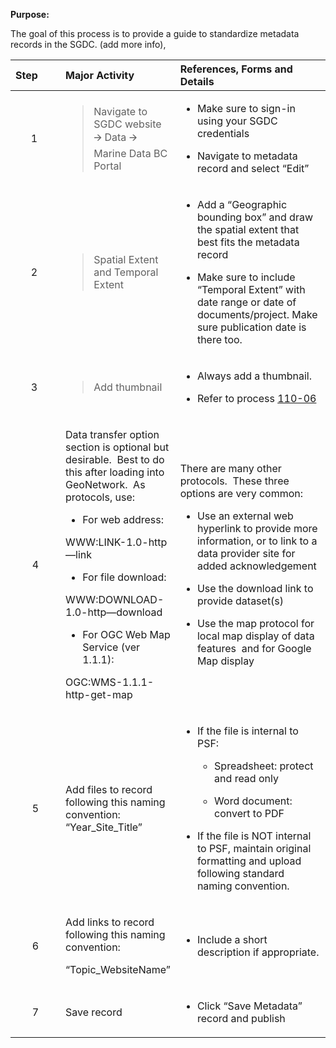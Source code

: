 **Purpose:**

The goal of this process is to provide a guide to standardize metadata records in the SGDC. (add more info),

<table style="width:100%;">
<colgroup>
<col style="width: 17%" />
<col style="width: 31%" />
<col style="width: 50%" />
</colgroup>
<thead>
<tr>
<th style="text-align: left;"><strong>Step</strong> </th>
<th style="text-align: left;"><strong>Major Activity</strong> </th>
<th style="text-align: left;"><strong>References, Forms and Details</strong> </th>
</tr>
</thead>
<tbody>
<tr>
<td style="text-align: center;">1 </td>
<td><blockquote>
<p>Navigate to SGDC website 🡪 Data 🡪 Marine Data BC Portal</p>
</blockquote></td>
<td><ul>
<li><p>Make sure to sign-in using your SGDC credentials</p></li>
<li><p>Navigate to metadata record and select “Edit”</p></li>
</ul></td>
</tr>
<tr>
<td style="text-align: center;">2 </td>
<td><blockquote>
<p>Spatial Extent and Temporal Extent</p>
</blockquote></td>
<td><ul>
<li><p>Add a “Geographic bounding box” and draw the spatial extent that best fits the metadata record</p></li>
<li><p>Make sure to include “Temporal Extent” with date range or date of documents/project. Make sure publication date is there too.</p></li>
</ul></td>
</tr>
<tr>
<td style="text-align: center;">3 </td>
<td><blockquote>
<p>Add thumbnail</p>
</blockquote></td>
<td><ul>
<li><p>Always add a thumbnail.</p></li>
<li><p>Refer to process <a href="https://pacificsalmonfoundation-my.sharepoint.com/:w:/g/personal/psalinasruiz_psf_ca/EQdIk9uxw4dLhZiYUZNMFgkBGcktBKNOGNw0tCPr_BFmhg?e=ejQTBF">110-06</a></p></li>
</ul></td>
</tr>
<tr>
<td style="text-align: center;">4</td>
<td><p>Data transfer option section is optional but desirable.  Best to do this after loading into GeoNetwork.  As protocols, use: </p>
<ul>
<li><p>For web address:</p></li>
</ul>
<p>WWW:LINK-1.0-http—link  </p>
<ul>
<li><p>For file download:</p></li>
</ul>
<p>WWW:DOWNLOAD-1.0-http—download </p>
<ul>
<li><p>For OGC Web Map Service (ver 1.1.1):</p></li>
</ul>
<p>OGC:WMS-1.1.1-http-get-map </p></td>
<td><p>There are many other protocols.  These three options are very common: </p>
<ul>
<li><p>Use an external web hyperlink to provide more information, or to link to a data provider site for added acknowledgement </p></li>
<li><p>Use the download link to provide dataset(s) </p></li>
<li><p>Use the map protocol for local map display of data features  and for Google Map display </p></li>
</ul></td>
</tr>
<tr>
<td style="text-align: center;">5</td>
<td>Add files to record following this naming convention: “Year_Site_Title”</td>
<td><ul>
<li><p>If the file is internal to PSF:</p>
<ul>
<li><p>Spreadsheet: protect and read only</p></li>
<li><p>Word document: convert to PDF</p></li>
</ul></li>
<li><p>If the file is NOT internal to PSF, maintain original formatting and upload following standard naming convention.</p></li>
</ul></td>
</tr>
<tr>
<td style="text-align: center;">6</td>
<td><p>Add links to record following this naming convention:</p>
<p>“Topic_WebsiteName”</p></td>
<td><ul>
<li><p>Include a short description if appropriate.</p></li>
</ul></td>
</tr>
<tr>
<td style="text-align: center;">7</td>
<td>Save record</td>
<td><ul>
<li><p>Click “Save Metadata” record and publish</p></li>
</ul></td>
</tr>
</tbody>
</table>

